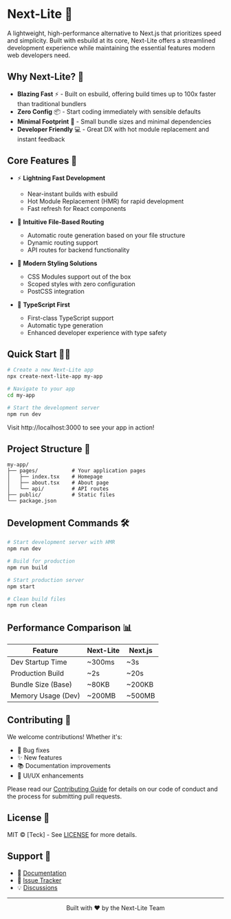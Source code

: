 # Next-Lite 🚀

A lightweight, high-performance alternative to Next.js that prioritizes speed and simplicity. Built with esbuild at its core, Next-Lite offers a streamlined development experience while maintaining the essential features modern web developers need.

## Why Next-Lite? 🤔

- **Blazing Fast** ⚡️ - Built on esbuild, offering build times up to 100x faster than traditional bundlers
- **Zero Config** 📦 - Start coding immediately with sensible defaults
- **Minimal Footprint** 🌱 - Small bundle sizes and minimal dependencies
- **Developer Friendly** 💻 - Great DX with hot module replacement and instant feedback

## Core Features 🎯

- ⚡️ **Lightning Fast Development**
  - Near-instant builds with esbuild
  - Hot Module Replacement (HMR) for rapid development
  - Fast refresh for React components

- 📁 **Intuitive File-Based Routing**
  - Automatic route generation based on your file structure
  - Dynamic routing support
  - API routes for backend functionality

- 🎨 **Modern Styling Solutions**
  - CSS Modules support out of the box
  - Scoped styles with zero configuration
  - PostCSS integration

- 💪 **TypeScript First**
  - First-class TypeScript support
  - Automatic type generation
  - Enhanced developer experience with type safety

## Quick Start 🏃‍♂️

```bash
# Create a new Next-Lite app
npx create-next-lite-app my-app

# Navigate to your app
cd my-app

# Start the development server
npm run dev
```

Visit http://localhost:3000 to see your app in action!

## Project Structure 📂

```
my-app/
├── pages/           # Your application pages
│   ├── index.tsx    # Homepage
│   ├── about.tsx    # About page
│   └── api/         # API routes
├── public/          # Static files
└── package.json
```

## Development Commands 🛠️

```bash
# Start development server with HMR
npm run dev

# Build for production
npm run build

# Start production server
npm start

# Clean build files
npm run clean
```

## Performance Comparison 📊

| Feature              | Next-Lite | Next.js |
|---------------------|-----------|---------|
| Dev Startup Time    | ~300ms    | ~3s     |
| Production Build    | ~2s       | ~20s    |
| Bundle Size (Base)  | ~80KB     | ~200KB  |
| Memory Usage (Dev)  | ~200MB    | ~500MB  |

## Contributing 🤝

We welcome contributions! Whether it's:
- 🐛 Bug fixes
- ✨ New features
- 📚 Documentation improvements
- 🎨 UI/UX enhancements

Please read our [Contributing Guide](CONTRIBUTING.md) for details on our code of conduct and the process for submitting pull requests.

## License 📄

MIT © [Teck] - See [LICENSE](LICENSE) for more details.

## Support 💬

- 📖 [Documentation](https://github.com/teckcode/next-lite/wiki)
- 🐛 [Issue Tracker](https://github.com/teckcode/next-lite/issues)
- 💡 [Discussions](https://github.com/teckcode/next-lite/discussions)

---

<p align="center">Built with ❤️ by the Next-Lite Team</p>
